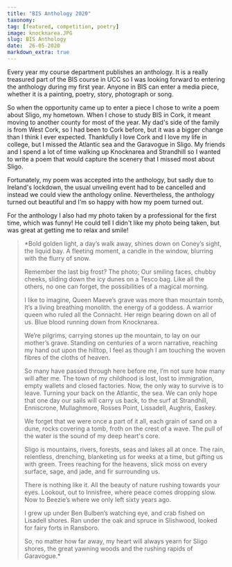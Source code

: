 ```yaml
---
title: "BIS Anthology 2020"
taxonomy:
tag: [featured, competition, poetry]
image: knocknarea.JPG
slug: BIS Anthology
date:  26-05-2020
markdown_extra: true
---
```


Every year my course department publishes an anthology. It is a really treasured part of the BIS course in UCC so I was looking forward to entering the anthology during my first year. Anyone in BIS can enter a media piece, whether it is a painting, poetry, story, photograph or song.

So when the opportunity came up to enter a piece I chose to write a poem about Sligo, my hometown. When I chose to study BIS in Cork, it meant moving to another county for most of the year. My dad's side of the family is from West Cork, so I had been to Cork before, but it was a bigger change than I think I ever expected. Thankfully I love Cork and I love my life in college, but I missed the Atlantic sea and the Garavogue in Sligo. My friends and I spend a lot of time walking up Knocknarea and Strandhill so I wanted to write a poem that would capture the scenery that I missed most about Sligo.

Fortunately, my poem was accepted into the anthology, but sadly due to Ireland's lockdown, the usual unveiling event had to be cancelled and instead we could view the anthology online. Nevertheless, the anthology turned out beautiful and I'm so happy with how my poem turned out.

For the anthology I also had my photo taken by a professional for the first time, which was funny! He could tell I didn't like my photo being taken, but was great at getting me to relax and smile!

>*Bold golden light,
>a day’s walk away,
>shines down on Coney’s sight,
>the liquid bay.
>A fleeting moment,
>a candle in the window,
>blurring with the flurry of snow.
>
>Remember the last big frost?
>The photo;
>Our smiling faces,
>chubby cheeks,
>sliding down the icy dunes
>on a Tesco bag.
>Like all the others,
>no one can forget,
>the possibilities of a magical morning.
>
>I like to imagine,
>Queen Maeve’s grave was more than mountain tomb,
>It’s a living breathing monolith.
>the energy of a goddess.
>A warrior queen who ruled all the Connacht.
>Her reign bearing down on all of us.
>Blue blood running down from Knocknarea.
>
>We’re pilgrims,
>carrying stones up the mountain,
>to lay on our mother’s grave.
>Standing on centuries of a worn narrative,
>reaching my hand out upon the hilltop,
>I feel as though I am touching the woven fibres of the cloths of heaven.
>
>So many have passed through here before me,
>I’m not sure how many will after me.
>The town of my childhood is lost,
>lost to immigration, empty wallets and closed factories.
>Now, the only way to survive is to leave.
>Turning your back on the Atlantic, the sea.
>We can only hope that one day our sails will carry us back,
>to the surf at Strandhill,
>Enniscrone,
>Mullaghmore,
>Rosses Point,
>Lissadell,
>Aughris,
>Easkey.
>
>We forget that we were once a part of it all,
>each grain of sand on a dune,
>rocks covering a tomb,
>froth on the crest of a wave.
>The pull of the water is the sound of my deep heart's core.
>
>Sligo is mountains, rivers, forests, seas and lakes all at once.
>The rain, relentless, drenching,
>blanketing us for weeks at a time,
>but gifting us with green.
>Trees reaching for the heavens,
>slick moss on every surface,
>sage, and jade, and fir surrounding us.
>
>There is nothing like it.
>All the beauty of nature rushing towards your eyes.
>Lookout,
>out to Innisfree,
>where peace comes dropping slow.
>Now to Beezie’s
>where we only left sixty years ago.
>
>I grew up under Ben Bulben’s watching eye,
>and crab fished on Lisadell shores.
>Ran under the oak and spruce in Slishwood,
>looked for fairy forts in Ransboro.
>
>So, no matter how far away,
>my heart will always yearn for Sligo shores,
>the great yawning woods and
>the rushing rapids of Garavogue.*